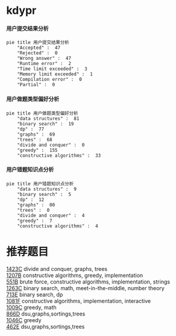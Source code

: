 # kdypr

<!-- tabs:start -->



#### **用户提交结果分析**

```mermaid
pie title 用户提交结果分析
    "Accepted" :  47
    "Rejected" :  0
    "Wrong answer" :  47
    "Runtime error" :  2
    "Time limit exceeded" :  3
    "Memory limit exceeded" :  1
    "Compilation error" :  0
    "Partial" :  0
```

#### **用户做题类型偏好分析**

```mermaid
pie title 用户做题类型偏好分析
    "data structures" :  81
    "binary search" :  19
    "dp" :  77
    "graphs" :  69
    "trees" :  68
    "divide and conquer" :  0
    "greedy" :  155
    "constructive algorithms" :  33
```
#### **用户错题知识点分析**

```mermaid
pie title 用户错题知识点分析
    "data structures" :  9
    "binary search" :  5
    "dp" :  12
    "graphs" :  00
    "trees" :  0
    "divide and conquer" :  4
    "greedy" :  7
    "constructive algorithms" :  4
```



<!-- tabs:end -->
# 推荐题目
[1423C](https://codeforces.com/contest/1423/problem/C)		divide and conquer,
                        graphs,
                        trees		  
[1207B](https://codeforces.com/contest/1207/problem/B)		constructive algorithms,
                        greedy,
                        implementation		  
[551B](https://codeforces.com/contest/551/problem/B)		brute force,
                        constructive algorithms,
                        implementation,
                        strings		  
[1263C](https://codeforces.com/contest/1263/problem/C)		binary search,
                        math,
                        meet-in-the-middle,
                        number theory		  
[713E](https://codeforces.com/contest/713/problem/E)		binary search,
                        dp		  
[1081F](https://codeforces.com/contest/1081/problem/F)		constructive algorithms,
                        implementation,
                        interactive		  
[1009C](https://codeforces.com/contest/1009/problem/C)		greedy,
                        math		  
[866D](https://codeforces.com/contest/866/problem/D)		dsu,graphs,sortings,trees		  
[1046C](https://codeforces.com/contest/1046/problem/C)		greedy		  
[462E](https://codeforces.com/contest/462/problem/E)		dsu,graphs,sortings,trees		  
